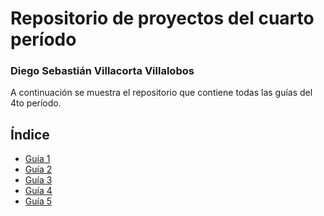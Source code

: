 # Repositorio de proyectos del cuarto período

### Diego Sebastián Villacorta Villalobos

A continuación se muestra el repositorio que contiene todas las guías del 4to período.

## Índice

- [Guía 1]()
- [Guía 2]()
- [Guía 3]()
- [Guía 4]()
- [Guía 5]()
